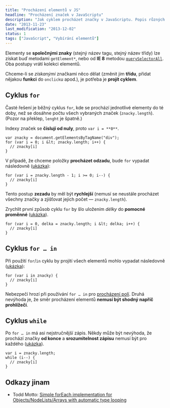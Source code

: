 ```yaml
---
title: "Procházení elementů v JS"
headline: "Procházení značek v JavaScriptu"
description: "Jak cyklem procházet značky v JavaScriptu. Popis různých možností."
date: "2013-11-23"
last_modification: "2013-12-02"
status: 1
tags: ["JavaScript", "Vybírání elementů"]
---
```


Elementy se **společnými znaky** (stejný název tagu, stejný název třídy) lze získat buď metodami `getElement*`, nebo od **IE 8** metodou [`querySelectorAll`](/queryselector). Oba postupy vrátí kolekci elementů.

Chceme-li se *získanými* značkami něco dělat (změnit jim **třídu**, přidat nějakou **funkci** do `onclick`u apod.), je potřeba je **projít cyklem**.

## Cyklus `for`

Časté řešení je běžný cyklus `for`, kde se prochází jednotlivé elementy do té doby, než se dosáhne počtu všech vybraných značek (`znacky.length`). (Pozor na překlep, `lenght` je špatně.)

Indexy značek se **číslují od nuly**, proto `var i = **0**`.

```
var znacky = document.getElementsByTagName("div");
for (var i = 0; i &lt; znacky.length; i++) {
  // znacky[i]
}
```

V případě, že chceme položky **procházet odzadu**, bude `for` vypadat následovně ([ukázka](http://kod.djpw.cz/xws)):

```
for (var i = znacky.length - 1; i >= 0; i--) {
  // znacky[i]
}
```

Tento postup **zezadu** by měl být **rychlejší** (nemusí se neustále procházet všechny značky a zjišťovat jejich počet — `znacky.length`).

Zrychlit první způsob cyklu `for` by šlo uložením *délky* do **pomocné proměnné** ([ukázka](http://kod.djpw.cz/ixs)).

```
for (var i = 0, delka = znacky.length; i &lt; delka; i++) {
  // znacky[i]
}
```

## Cyklus `for … in`

Při použití `for`/`in` cyklu by projití všech elementů mohlo vypadat následovně ([ukázka](http://kod.djpw.cz/wws)):

```
for (var i in znacky) {
  // znacky[i]
}
```

Nebezpečí hrozí při používání `for … in` pro [procházení polí](http://diskuse.jakpsatweb.cz/?action=vthread&amp;forum=8&amp;topic=149917). Druhá nevýhoda je, že směr procházení elementů **nemusí být shodný napříč prohlížeči**.

## Cyklus `while`

Po `for … in` má asi nejstručnější zápis. Někdy může být nevýhoda, že prochází značky **od konce** a **srozumitelnost zápisu** nemusí být pro každého ([ukázka](http://kod.djpw.cz/gxs)).

```
var i = znacky.length; 
while (i--) {
  // znacky[i]
}
```

## Odkazy jinam

  - Todd Motto: [Simple forEach implementation for Objects/NodeLists/Arrays with automatic type looping](http://toddmotto.com/simple-foreach-implementation-for-objects-nodelists-arrays-with-automatic-type-looping/)